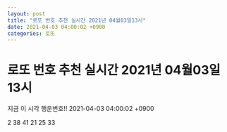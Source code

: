 ```yaml
---
layout: post
title: "로또 번호 추천 실시간 2021년 04월03일13시"
date: 2021-04-03 04:00:02 +0900
categories: 로또
---
```


# 로또 번호 추천 실시간 2021년 04월03일13시

지금 이 시각 행운번호!! 2021-04-03 04:00:02 +0900

 2  38  41  21  25  33 

